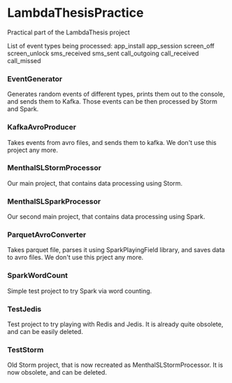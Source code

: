 LambdaThesisPractice
====================

Practical part of the LambdaThesis project

List of event types being processed:
    app_install
    app_session
    screen_off
    screen_unlock
    sms_received
    sms_sent
    call_outgoing
    call_received
    call_missed


<h3>EventGenerator</h3>

Generates random events of different types, prints them out to the console, and sends them to Kafka.
Those events can be then processed by Storm and Spark.

<h3>KafkaAvroProducer</h3>

Takes events from avro files, and sends them to kafka.
We don't use this project any more.

<h3>MenthalSLStormProcessor</h3>

Our main project, that contains data processing using Storm.

<h3>MenthalSLSparkProcessor</h3>

Our second main project, that contains data processing using Spark.

<h3>ParquetAvroConverter</h3>

Takes parquet file, parses it using SparkPlayingField library, and saves data to avro files.
We don't use this prject any more.

<h3>SparkWordCount</h3>

Simple test project to try Spark via word counting.

<h3>TestJedis</h3>

Test project to try playing with Redis and Jedis.
It is already quite obsolete, and can be easily deleted.

<h3>TestStorm</h3>

Old Storm project, that is now recreated as MenthalSLStormProcessor.
It is now obsolete, and can be deleted.
